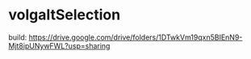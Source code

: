# volgaItSelection

build: https://drive.google.com/drive/folders/1DTwkVm19qxn5BIEnN9-Mjt8ipUNywFWL?usp=sharing
